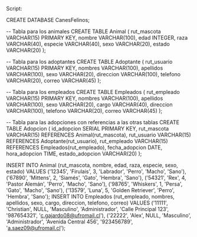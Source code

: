 Script:

CREATE DATABASE CanesFelinos;

-- Tabla para los animales
CREATE TABLE Animal (
    rut_mascota VARCHAR(15) PRIMARY KEY,
    nombre VARCHAR(100),
    edad INTEGER,
    raza VARCHAR(40),
    especie VARCHAR(40),
    sexo VARCHAR(20),
    estado VARCHAR(20)
);

-- Tabla para los adoptantes
CREATE TABLE Adoptante (
    rut_usuario VARCHAR(15) PRIMARY KEY,
    nombres VARCHAR(100),
    apellidos VARCHAR(100),
    sexo VARCHAR(20),
    direccion VARCHAR(100),
    telefono VARCHAR(20),
    correo VARCHAR(45)
);

-- Tabla para los empleados
CREATE TABLE Empleados (
    rut_empleado VARCHAR(15) PRIMARY KEY,
    nombres VARCHAR(100),
    apellidos VARCHAR(100),
    sexo VARCHAR(20),
    cargo VARCHAR(40),
    direccion VARCHAR(100),
    telefono VARCHAR(20),
    correo VARCHAR(45)
);

-- Tabla para las adopciones con referencias a las otras tablas
CREATE TABLE Adopcion (
    id_adopcion SERIAL PRIMARY KEY,
    rut_mascota VARCHAR(15) REFERENCES Animal(rut_mascota),
    rut_usuario VARCHAR(15) REFERENCES Adoptante(rut_usuario),
    rut_empleado VARCHAR(15) REFERENCES Empleados(rut_empleado),
    fecha_adopcion DATE,
    hora_adopcion TIME,
    estado_adopcion VARCHAR(20)
);

INSERT INTO Animal (rut_mascota, nombre, edad, raza, especie, sexo, estado)
VALUES
    ('12345', 'Firulais', 3, 'Labrador', 'Perro', 'Macho', 'Sano'),
    ('67890', 'Mittens', 2, 'Siamés', 'Gato', 'Hembra', 'Sano'),
    ('54321', 'Rex', 4, 'Pastor Alemán', 'Perro', 'Macho', 'Sano'),
    ('98765', 'Whiskers', 1, 'Persa', 'Gato', 'Macho', 'Sano'),
    ('13579', 'Luna', 5, 'Golden Retriever', 'Perro', 'Hembra', 'Sano');
INSERT INTO Empleados (rut_empleado, nombres, apellidos, sexo, cargo, direccion, telefono, correo)
VALUES
    ('11111', 'Christian', NULL, 'Masculino', 'Administrador', 'Calle Principal 123', '987654321', 'c.gajardo08@ufromail.cl'),
    ('22222', 'Alex', NULL, 'Masculino', 'Administrador', 'Avenida Central 456', '923456789', 'a.saez09@ufromail.cl');
